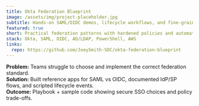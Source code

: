 ```yaml
---
title: Okta Federation Blueprint
image: /assets/img/project-placeholder.jpg
subtitle: Hands-on SAML/OIDC demos, lifecycle workflows, and fine-grained policies for SMB → Enterprise.
featured: true
short: Practical federation patterns with hardened policies and automation.
stack: Okta, SAML, OIDC, AD/LDAP, PowerShell, AWS
links:
  repo: https://github.com/JoeySmith-SOC/okta-federation-blueprint
---
```


**Problem:** Teams struggle to choose and implement the correct federation standard.  
**Solution:** Built reference apps for SAML vs OIDC, documented IdP/SP flows, and scripted lifecycle events.  
**Outcome:** Playbook + sample code showing secure SSO choices and policy trade-offs.
